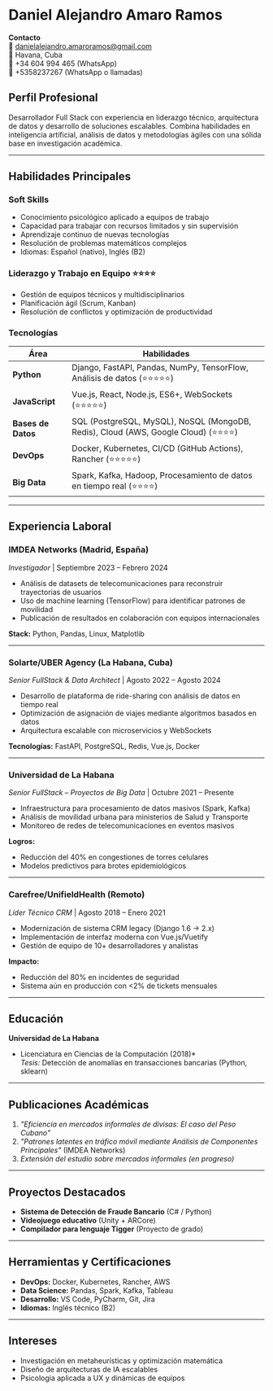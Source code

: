 # Daniel Alejandro Amaro Ramos

**Contacto**  
📧 danielalejandro.amaroramos@gmail.com  
📍 Havana, Cuba  
📱 +34 604 994 465 (WhatsApp)  
📱 +5358237267 (WhatsApp o llamadas)

## Perfil Profesional  
Desarrollador Full Stack con experiencia en liderazgo técnico, arquitectura de datos y desarrollo de soluciones escalables. Combina habilidades en inteligencia artificial, análisis de datos y metodologías ágiles con una sólida base en investigación académica.

---

## Habilidades Principales

### **Soft Skills**  
- Conocimiento psicológico aplicado a equipos de trabajo  
- Capacidad para trabajar con recursos limitados y sin supervisión  
- Aprendizaje continuo de nuevas tecnologías  
- Resolución de problemas matemáticos complejos  
- Idiomas: Español (nativo), Inglés (B2)  

### **Liderazgo y Trabajo en Equipo** ⭐⭐⭐⭐  
- Gestión de equipos técnicos y multidisciplinarios  
- Planificación ágil (Scrum, Kanban)  
- Resolución de conflictos y optimización de productividad  

### **Tecnologías**  
| **Área**          | **Habilidades**                                                                 |
|--------------------|--------------------------------------------------------------------------------|
| **Python**         | Django, FastAPI, Pandas, NumPy, TensorFlow, Análisis de datos (⭐⭐⭐⭐⭐)          |
| **JavaScript**     | Vue.js, React, Node.js, ES6+, WebSockets (⭐⭐⭐⭐⭐)                               |
| **Bases de Datos** | SQL (PostgreSQL, MySQL), NoSQL (MongoDB, Redis), Cloud (AWS, Google Cloud) (⭐⭐⭐⭐) |
| **DevOps**         | Docker, Kubernetes, CI/CD (GitHub Actions), Rancher (⭐⭐⭐⭐⭐)                    |
| **Big Data**       | Spark, Kafka, Hadoop, Procesamiento de datos en tiempo real (⭐⭐⭐⭐)             |

---

## Experiencia Laboral

### **IMDEA Networks (Madrid, España)**  
*Investigador* | Septiembre 2023 – Febrero 2024  
- Análisis de datasets de telecomunicaciones para reconstruir trayectorias de usuarios  
- Uso de machine learning (TensorFlow) para identificar patrones de movilidad  
- Publicación de resultados en colaboración con equipos internacionales  

**Stack:** Python, Pandas, Linux, Matplotlib  

---

### **Solarte/UBER Agency (La Habana, Cuba)**  
*Senior FullStack & Data Architect* | Agosto 2022 – Agosto 2024  
- Desarrollo de plataforma de ride-sharing con análisis de datos en tiempo real  
- Optimización de asignación de viajes mediante algoritmos basados en datos  
- Arquitectura escalable con microservicios y WebSockets  

**Tecnologías:** FastAPI, PostgreSQL, Redis, Vue.js, Docker  

---

### **Universidad de La Habana**  
*Senior FullStack – Proyectos de Big Data* | Octubre 2021 – Presente  
- Infraestructura para procesamiento de datos masivos (Spark, Kafka)  
- Análisis de movilidad urbana para ministerios de Salud y Transporte  
- Monitoreo de redes de telecomunicaciones en eventos masivos  

**Logros:**  
- Reducción del 40% en congestiones de torres celulares  
- Modelos predictivos para brotes epidemiológicos  

---

### **Carefree/UnifieldHealth (Remoto)**  
*Líder Técnico CRM* | Agosto 2018 – Enero 2021  
- Modernización de sistema CRM legacy (Django 1.6 → 2.x)  
- Implementación de interfaz moderna con Vue.js/Vuetify  
- Gestión de equipo de 10+ desarrolladores y analistas  

**Impacto:**  
- Reducción del 80% en incidentes de seguridad  
- Sistema aún en producción con <2% de tickets mensuales  

---

## Educación  
**Universidad de La Habana**  
* Licenciatura en Ciencias de la Computación (2018)*  
*Tesis:* Detección de anomalías en transacciones bancarias (Python, sklearn)  

---

## Publicaciones Académicas  
1. *"Eficiencia en mercados informales de divisas: El caso del Peso Cubano"*  
2. *"Patrones latentes en tráfico móvil mediante Análisis de Componentes Principales"* (IMDEA Networks)  
3. *Extensión del estudio sobre mercados informales (en progreso)*  

---

## Proyectos Destacados  
- **Sistema de Detección de Fraude Bancario** (C# / Python)  
- **Videojuego educativo** (Unity + ARCore)  
- **Compilador para lenguaje Tigger** (Proyecto de grado)  

---

## Herramientas y Certificaciones  
- **DevOps:** Docker, Kubernetes, Rancher, AWS  
- **Data Science:** Pandas, Spark, Kafka, Tableau  
- **Desarrollo:** VS Code, PyCharm, Git, Jira  
- **Idiomas:** Inglés técnico (B2)  

---

## Intereses  
- Investigación en metaheurísticas y optimización matemática  
- Diseño de arquitecturas de IA escalables  
- Psicología aplicada a UX y dinámicas de equipos  
